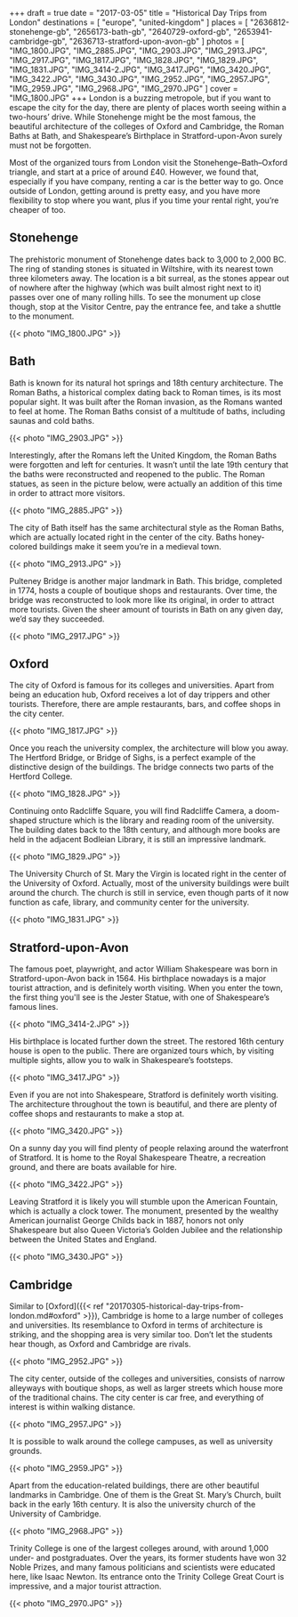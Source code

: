 +++
draft   = true
date    = "2017-03-05"
title   = "Historical Day Trips from London"
destinations = [ "europe", "united-kingdom" ]
places = [
  "2636812-stonehenge-gb", "2656173-bath-gb", "2640729-oxford-gb",
  "2653941-cambridge-gb", "2636713-stratford-upon-avon-gb"
]
photos = [
  "IMG_1800.JPG", "IMG_2885.JPG", "IMG_2903.JPG", "IMG_2913.JPG", "IMG_2917.JPG",
  "IMG_1817.JPG", "IMG_1828.JPG", "IMG_1829.JPG", "IMG_1831.JPG", "IMG_3414-2.JPG",
  "IMG_3417.JPG", "IMG_3420.JPG", "IMG_3422.JPG", "IMG_3430.JPG", "IMG_2952.JPG",
  "IMG_2957.JPG", "IMG_2959.JPG", "IMG_2968.JPG", "IMG_2970.JPG"
]
cover = "IMG_1800.JPG"
+++
London is a buzzing metropole, but if you want to escape the city for the day, there are plenty of places worth seeing within a two-hours’ drive. While Stonehenge might be the most famous, the beautiful architecture of the colleges of Oxford and Cambridge, the Roman Baths at Bath, and Shakespeare’s Birthplace in Stratford-upon-Avon surely must not be forgotten.
<!--more-->

Most of the organized tours from London visit the Stonehenge–Bath–Oxford triangle, and start at a price of around £40. However, we found that, especially if you have company, renting a car is the better way to go. Once outside of London, getting around is pretty easy, and you have more flexibility to stop where you want, plus if you time your rental right, you’re cheaper of too.

## Stonehenge
The prehistoric monument of Stonehenge dates back to 3,000 to 2,000 BC. The ring of standing stones is situated in Wiltshire, with its nearest town three kilometers away. The location is a bit surreal, as the stones appear out of nowhere after the highway (which was built almost right next to it) passes over one of many rolling hills. To see the monument up close though, stop at the Visitor Centre, pay the entrance fee, and take a shuttle to the monument.

{{< photo "IMG_1800.JPG" >}}

## Bath
Bath is known for its natural hot springs and 18th century architecture. The Roman Baths, a historical complex dating back to Roman times, is its most popular sight. It was built after the Roman invasion, as the Romans wanted to feel at home. The Roman Baths consist of a multitude of baths, including saunas and cold baths.

{{< photo "IMG_2903.JPG" >}}

Interestingly, after the Romans left the United Kingdom, the Roman Baths were forgotten and left for centuries. It wasn’t until the late 19th century that the baths were reconstructed and reopened to the public. The Roman statues, as seen in the picture below, were actually an addition of this time in order to attract more visitors.

{{< photo "IMG_2885.JPG" >}}

The city of Bath itself has the same architectural style as the Roman Baths, which are actually located right in the center of the city. Baths honey-colored buildings make it seem you’re in a medieval town.

{{< photo "IMG_2913.JPG" >}}

Pulteney Bridge is another major landmark in Bath. This bridge, completed in 1774, hosts a couple of boutique shops and restaurants. Over time, the bridge was reconstructed to look more like its original, in order to attract more tourists. Given the sheer amount of tourists in Bath on any given day, we’d say they succeeded.

{{< photo "IMG_2917.JPG" >}}

## Oxford
The city of Oxford is famous for its colleges and universities. Apart from being an education hub, Oxford receives a lot of day trippers and other tourists. Therefore, there are ample restaurants, bars, and coffee shops in the city center.

{{< photo "IMG_1817.JPG" >}}

Once you reach the university complex, the architecture will blow you away. The Hertford Bridge, or Bridge of Sighs, is a perfect example of the distinctive design of the buildings. The bridge connects two parts of the Hertford College.

{{< photo "IMG_1828.JPG" >}}

Continuing onto Radcliffe Square, you will find Radcliffe Camera, a doom-shaped structure which is the library and reading room of the university. The building dates back to the 18th century, and although more books are held in the adjacent Bodleian Library, it is still an impressive landmark.

{{< photo "IMG_1829.JPG" >}}

The University Church of St. Mary the Virgin is located right in the center of the University of Oxford. Actually, most of the university buildings were built around the church. The church is still in service, even though parts of it now function as cafe, library, and community center for the university.

{{< photo "IMG_1831.JPG" >}}

## Stratford-upon-Avon
The famous poet, playwright, and actor William Shakespeare was born in Stratford-upon-Avon back in 1564. His birthplace nowadays is a major tourist attraction, and is definitely worth visiting. When you enter the town, the first thing you'll see is the Jester Statue, with one of Shakespeare’s famous lines.

{{< photo "IMG_3414-2.JPG" >}}

His birthplace is located further down the street. The restored 16th century house is open to the public. There are organized tours which, by visiting multiple sights, allow you to walk in Shakespeare’s footsteps.

{{< photo "IMG_3417.JPG" >}}

Even if you are not into Shakespeare, Stratford is definitely worth visiting. The architecture throughout the town is beautiful, and there are plenty of coffee shops and restaurants to make a stop at.

{{< photo "IMG_3420.JPG" >}}

On a sunny day you will find plenty of people relaxing around the waterfront of Stratford. It is home to the Royal Shakespeare Theatre, a recreation ground, and there are boats available for hire.

{{< photo "IMG_3422.JPG" >}}

Leaving Stratford it is likely you will stumble upon the American Fountain, which is actually a clock tower. The monument, presented by the wealthy American journalist George Childs back in 1887, honors not only Shakespeare but also Queen Victoria’s Golden Jubilee and the relationship between the United States and England.

{{< photo "IMG_3430.JPG" >}}

## Cambridge
Similar to [Oxford]({{< ref "20170305-historical-day-trips-from-london.md#oxford" >}}), Cambridge is home to a large number of colleges and universities. Its resemblance to Oxford in terms of architecture is striking, and the shopping area is very similar too. Don’t let the students hear though, as Oxford and Cambridge are rivals.

{{< photo "IMG_2952.JPG" >}}

The city center, outside of the colleges and universities, consists of narrow alleyways with boutique shops, as well as larger streets which house more of the traditional chains. The city center is car free, and everything of interest is within walking distance.

{{< photo "IMG_2957.JPG" >}}

It is possible to walk around the college campuses, as well as university grounds.

{{< photo "IMG_2959.JPG" >}}

Apart from the education-related buildings, there are other beautiful landmarks in Cambridge. One of them is the Great St. Mary’s Church, built back in the early 16th century. It is also the university church of the University of Cambridge.

{{< photo "IMG_2968.JPG" >}}

Trinity College is one of the largest colleges around, with around 1,000 under- and postgraduates. Over the years, its former students have won 32 Noble Prizes, and many famous politicians and scientists were educated here, like Isaac Newton. Its entrance onto the Trinity College Great Court is impressive, and a major tourist attraction.

{{< photo "IMG_2970.JPG" >}}